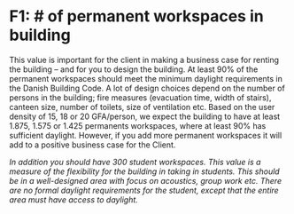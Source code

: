 # F1: # of permanent workspaces in building

This value is important for the client in making a business case for renting the building – and for you to design the building. At least 90% of the permanent workspaces should meet the minimum daylight requirements in the Danish Building Code. A lot of design choices depend on the number of persons in the building; fire measures (evacuation time, width of stairs), canteen size, number of toilets, size of ventilation etc. Based on the user density of 15, 18 or 20 GFA/person, we expect the building to have at least 1.875, 1.575 or 1.425 permanents workspaces, where at least 90% has sufficient daylight. However, if you add more permanent workspaces it will add to a positive business case for the Client.

*In addition you should have 300 student workspaces. This value is a measure of the flexibility for the building in taking in students. This should be in a well-designed area with focus on acoustics, group work etc. There are no formal daylight requirements for the student, except that the entire area must have access to daylight.*
